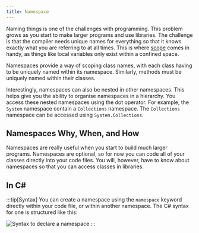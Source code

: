```yaml
---
title: Namespace
---
```


Naming things is one of the challenges with programming. This problem grows as you start to make larger programs and use libraries. The challenge is that the compiler needs unique names for everything so that it knows exactly what you are referring to at all times. This is where [scope](/book/part-1-instructions/3-control-flow/2-trailside/02-1-scope) comes in handy, as things like local variables only exist within a confined space.

Namespaces provide a way of scoping class names, with each class having to be uniquely named within its namespace. Similarly, methods must be uniquely named within their classes.

Interestingly, namespaces can also be nested in other namespaces. This helps give you the ability to organise namespaces in a hierarchy. You access these nested namespaces using the dot operator. For example, the `System` namespace contain a `Collections` namespace. The `Collections` namespace can be accessed using `System.Collections`.

## Namespaces Why, When, and How

Namespaces are really useful when you start to build much larger programs. Namespaces are optional, so for now you can code all of your classes directly into your code files. You will, however, have to know about namespaces so that you can access classes in libraries.

## In C#

:::tip[Syntax]
You can create a namespace using the `namespace` keyword directly within your code file, or within another namespace.
The C# syntax for one is structured like this:

![Syntax to declare a namespace](./images/namespace.png "The syntax to declare a namespace")
:::
